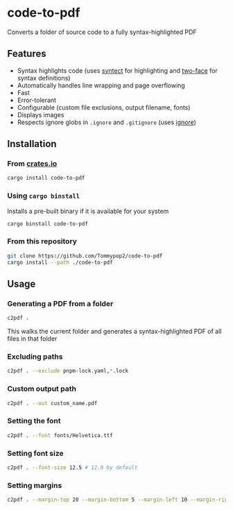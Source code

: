 # code-to-pdf

Converts a folder of source code to a fully syntax-highlighted PDF

## Features

- Syntax highlights code (uses [syntect](https://github.com/trishume/syntect) for highlighting and [two-face](https://crates.io/crates/two-face) for syntax definitions)
- Automatically handles line wrapping and page overflowing
- Fast
- Error-tolerant
- Configurable (custom file exclusions, output filename, fonts)
- Displays images
- Respects ignore globs in `.ignore` and `.gitignore` (uses [ignore](https://crates.io/crates/ignore))

## Installation

### From [crates.io](https://crates.io/crates/code-to-pdf)

```bash
cargo install code-to-pdf
```

### Using `cargo binstall`

Installs a pre-built binary if it is available for your system

```bash
cargo binstall code-to-pdf
```

### From this repository

```bash
git clone https://github.com/Tommypop2/code-to-pdf
cargo install --path ./code-to-pdf
```

## Usage

### Generating a PDF from a folder

```bash
c2pdf .
```

This walks the current folder and generates a syntax-highlighted PDF of all files in that folder

### Excluding paths

```bash
c2pdf . --exclude pnpm-lock.yaml,*.lock
```

### Custom output path

```bash
c2pdf . --out custom_name.pdf
```

### Setting the font

```bash
c2pdf . --font fonts/Helvetica.ttf
```

### Setting font size

```bash
c2pdf . --font-size 12.5 # 12.0 by default
```

### Setting margins

```bash
c2pdf . --margin-top 20 --margin-bottom 5 --margin-left 10 --margin-right 10 # (these are the defaults)
```
